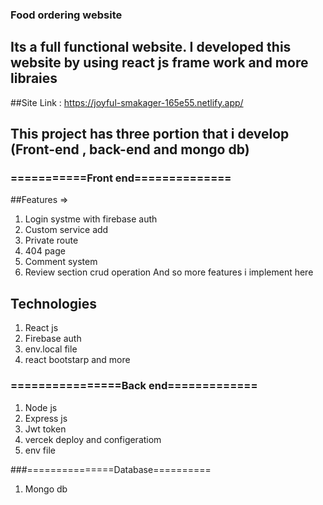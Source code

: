 ### Food ordering website

## Its a full functional website. I developed this website by using react js frame work and more libraies

##Site Link : https://joyful-smakager-165e55.netlify.app/

## This project has three portion that i develop (Front-end , back-end and mongo db)

### ===========Front end==============
##Features =>
1. Login systme with firebase auth
2. Custom service add
3. Private route
4. 404 page 
5. Comment system
6. Review section crud operation And so more features i implement here

## Technologies

1. React js
2. Firebase auth
3. env.local file
4. react bootstarp
and more

### ================Back end=============
1. Node js
2. Express js
3. Jwt token
4. vercek deploy and configeratiom
5. env file

###===============Database==========
1. Mongo db
